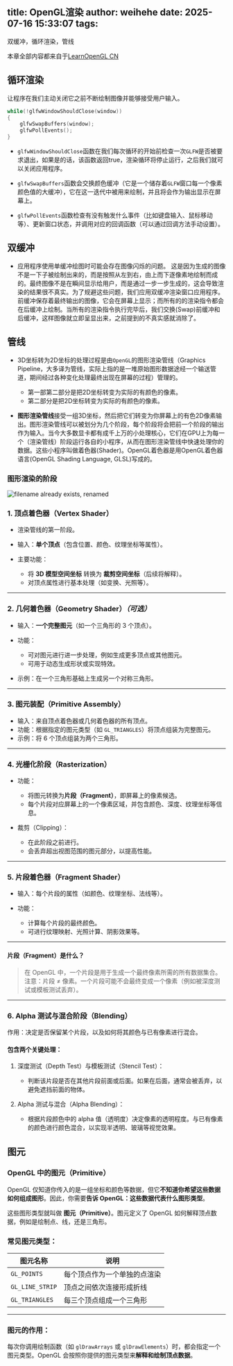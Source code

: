 title: OpenGL渲染
author: weihehe
date: 2025-07-16 15:33:07
tags:
---
双缓冲，循环渲染，管线
<!--more-->

本章全部内容都来自于[LearnOpenGL CN](https://learnopengl-cn.github.io/)

## 循环渲染

让程序在我们主动关闭它之前不断绘制图像并能够接受用户输入。

```c++
while(!glfwWindowShouldClose(window))
{
    glfwSwapBuffers(window);
    glfwPollEvents();    
}
```

- `glfwWindowShouldClose`函数在我们每次循环的开始前检查一次`GLFW`是否被要求退出，如果是的话，该函数返回true，渲染循环将停止运行，之后我们就可以关闭应用程序。

- `glfwSwapBuffers`函数会交换颜色缓冲（它是一个储存着`GLFW`窗口每一个像素颜色值的大缓冲），它在这一迭代中被用来绘制，并且将会作为输出显示在屏幕上。

- `glfwPollEvents`函数检查有没有触发什么事件（比如键盘输入、鼠标移动等）、更新窗口状态，并调用对应的回调函数（可以通过回调方法手动设置）。

## 双缓冲

- 应用程序使用单缓冲绘图时可能会存在图像闪烁的问题。 这是因为生成的图像不是一下子被绘制出来的，而是按照从左到右，由上而下逐像素地绘制而成的。最终图像不是在瞬间显示给用户，而是通过一步一步生成的，这会导致渲染的结果很不真实。为了规避这些问题，我们应用双缓冲渲染窗口应用程序。前缓冲保存着最终输出的图像，它会在屏幕上显示；而所有的的渲染指令都会在后缓冲上绘制。当所有的渲染指令执行完毕后，我们交换(Swap)前缓冲和后缓冲，这样图像就立即呈显出来，之前提到的不真实感就消除了。

## 管线

- 3D坐标转为2D坐标的处理过程是由`OpenGL`的图形渲染管线（Graphics Pipeline，大多译为管线，实际上指的是一堆原始图形数据途经一个输送管道，期间经过各种变化处理最终出现在屏幕的过程）管理的。

	- 第一部第二部分是把2D坐标转变为实际的有颜色的像素。
	- 第二部分是把2D坐标转变为实际的有颜色的像素。
- **图形渲染管线**接受一组3D坐标，然后把它们转变为你屏幕上的有色2D像素输出。图形渲染管线可以被划分为几个阶段，每个阶段将会把前一个阶段的输出作为输入。当今大多数显卡都有成千上万的小处理核心，它们在GPU上为每一个（渲染管线）阶段运行各自的小程序，从而在图形渲染管线中快速处理你的数据。这些小程序叫做着色器(Shader)。OpenGL着色器是用OpenGL着色器语言(OpenGL Shading Language, GLSL)写成的。

### 图形渲染的阶段


![filename already exists, renamed](/images/pasted-30.png)


### 1. 顶点着色器（Vertex Shader）

* 渲染管线的第一阶段。
* 输入：**单个顶点**（包含位置、颜色、纹理坐标等属性）。
* 主要功能：

  * 将 **3D 模型空间坐标** 转换为 **裁剪空间坐标**（后续将解释）。
  * 对顶点属性进行基本处理（如变换、光照等）。
---

### 2. 几何着色器（Geometry Shader）*（可选）*

* 输入：**一个完整图元**（如一个三角形的 3 个顶点）。
* 功能：

  * 可对图元进行进一步处理，例如生成更多顶点或其他图元。
  * 可用于动态生成形状或实现特效。
* 示例：在一个三角形基础上生成另一个对称三角形。

---

### 3. 图元装配（Primitive Assembly）

* 输入：来自顶点着色器或几何着色器的所有顶点。
* 功能：根据指定的图元类型（如 `GL_TRIANGLES`）将顶点组装为完整图元。
* 示例：将 6 个顶点组装为两个三角形。

---

### 4. 光栅化阶段（Rasterization）

* 功能：

  * 将图元转换为**片段（Fragment）**，即屏幕上的像素候选。
  * 每个片段对应屏幕上的一个像素区域，并包含颜色、深度、纹理坐标等信息。
* 裁剪（Clipping）：

  * 在此阶段之前进行。
  * 会丢弃超出视图范围的图元部分，以提高性能。

---

### 5. 片段着色器（Fragment Shader）

* 输入：每个片段的属性（如颜色、纹理坐标、法线等）。
* 功能：

  * 计算每个片段的最终颜色。
  * 可进行纹理映射、光照计算、阴影效果等。
  
---

#### 片段（Fragment）是什么？

> 在 OpenGL 中，一个片段是用于生成一个最终像素所需的所有数据集合。
> 注意：片段 ≠ 像素。一个片段可能不会最终变成一个像素（例如被深度测试或模板测试丢弃）。

---

### 6. Alpha 测试与混合阶段（Blending）

作用：决定是否保留某个片段，以及如何将其颜色与已有像素进行混合。

#### 包含两个关键处理：
1. 深度测试（Depth Test）与模板测试（Stencil Test）：

	- 判断该片段是否在其他片段前面或后面。如果在后面，通常会被丢弃，以避免遮挡前面的物体。

2. Alpha 测试与混合（Alpha Blending）：

	- 根据片段颜色中的 alpha 值（透明度）决定像素的透明程度。与已有像素的颜色进行颜色混合，以实现半透明、玻璃等视觉效果。

## 图元

### OpenGL 中的图元（Primitive）

OpenGL 仅知道你传入的是一组坐标和颜色等数据，但它**不知道你希望这些数据如何组成图形**。因此，你需要**告诉 OpenGL：这些数据代表什么图形类型**。

这些图形类型就叫做 **图元（Primitive）**。图元定义了 OpenGL 如何解释顶点数据，例如是绘制点、线，还是三角形。


###  常见图元类型：

| 图元名称            | 说明             |
| --------------- | -------------- |
| `GL_POINTS`     | 每个顶点作为一个单独的点渲染 |
| `GL_LINE_STRIP` | 顶点之间依次连接形成折线   |
| `GL_TRIANGLES`  | 每三个顶点组成一个三角形   |

---

### 图元的作用：

每次你调用绘制函数（如 `glDrawArrays` 或 `glDrawElements`）时，都会指定一个图元类型。OpenGL 会按照你提供的图元类型来**解释和绘制顶点数据**。




